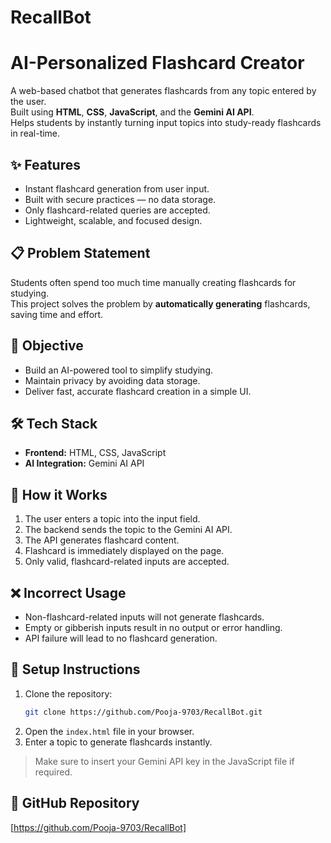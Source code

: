 # RecallBot
# AI-Personalized Flashcard Creator

A web-based chatbot that generates flashcards from any topic entered by the user.  
Built using **HTML**, **CSS**, **JavaScript**, and the **Gemini AI API**.  
Helps students by instantly turning input topics into study-ready flashcards in real-time.

## ✨ Features
- Instant flashcard generation from user input.
- Built with secure practices — no data storage.
- Only flashcard-related queries are accepted.
- Lightweight, scalable, and focused design.

## 📋 Problem Statement
Students often spend too much time manually creating flashcards for studying.  
This project solves the problem by **automatically generating** flashcards, saving time and effort.

## 🎯 Objective
- Build an AI-powered tool to simplify studying.
- Maintain privacy by avoiding data storage.
- Deliver fast, accurate flashcard creation in a simple UI.

## 🛠️ Tech Stack
- **Frontend:** HTML, CSS, JavaScript
- **AI Integration:** Gemini AI API

## 🚀 How it Works
1. The user enters a topic into the input field.
2. The backend sends the topic to the Gemini AI API.
3. The API generates flashcard content.
4. Flashcard is immediately displayed on the page.
5. Only valid, flashcard-related inputs are accepted.

## ❌ Incorrect Usage
- Non-flashcard-related inputs will not generate flashcards.
- Empty or gibberish inputs result in no output or error handling.
- API failure will lead to no flashcard generation.

## 📂 Setup Instructions
1. Clone the repository:
   ```bash
   git clone https://github.com/Pooja-9703/RecallBot.git
   ```
2. Open the `index.html` file in your browser.
3. Enter a topic to generate flashcards instantly.

> Make sure to insert your Gemini API key in the JavaScript file if required.

## 📎 GitHub Repository
[https://github.com/Pooja-9703/RecallBot]

